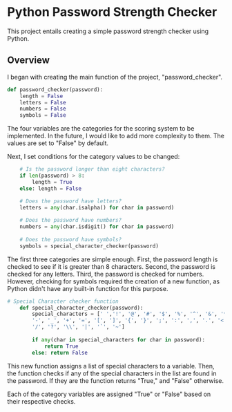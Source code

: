 # Python Password Strength Checker

This project entails creating a simple password strength checker using Python.

## Overview

I began with creating the main function of the project, "password_checker".

```python
def password_checker(password):
    length = False
    letters = False
    numbers = False
    symbols = False
```

The four variables are the categories for the scoring system to be implemented. In the future, I would like to add more complexity to them. The values are set to "False" by default.

Next, I set conditions for the category values to be changed:

```python
    # Is the password longer than eight characters?
    if len(password) > 8:
        length = True
    else: length = False

    # Does the password have letters?
    letters = any(char.isalpha() for char in password)
    
    # Does the password have numbers?
    numbers = any(char.isdigit() for char in password)
    
    # Does the password have symbols?
    symbols = special_character_checker(password)
```

The first three categories are simple enough. First, the password length is checked to see if it is greater than 8 characters. Second, the password is checked for any letters. Third, the password is checked for numbers. However, checking for symbols required the creation of a new function, as Python didn't have any built-in function for this purpose. 

```python
# Special Character checker function
    def special_character_checker(password):
        special_characters = [' ','!', '@', '#', '$', '%', '^', '&', '*', '(', ')',
        '-', '_', '+', '=', '[', ']', '{', '}', ';', ':', ',', '.', '<', '>',
        '/', '?', '\\', '|', '`', '~']
        
        if any(char in special_characters for char in password):
            return True
        else: return False
```

This new function assigns a list of special characters to a variable. Then, the function checks if any of the special characters in the list are found in the password. If they are the function returns "True," and "False" otherwise.

Each of the category variables are assigned "True" or "False" based on their respective checks. 

